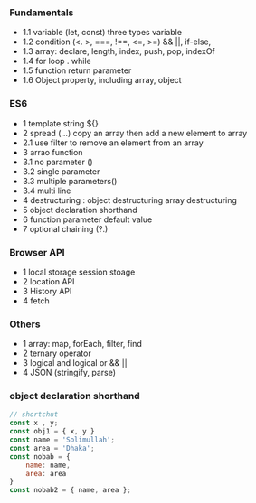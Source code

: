 ### Fundamentals
- 1.1 variable (let, const) three types variable
- 1.2 condition (<. >, ===, !==, <=, >=) && ||, if-else,
- 1.3 array: declare, length, index, push, pop, indexOf
- 1.4 for loop . while
- 1.5 function return parameter 
- 1.6 Object property, including array, object

### ES6
- 1 template string ${}
- 2 spread (...) copy an array then add a new element to array
- 2.1 use filter to remove an element from an array
- 3 arrao function
- 3.1 no parameter ()
- 3.2 single parameter 
- 3.3 multiple parameters()
- 3.4 multi line 
- 4 destructuring : object destructuring array destructuring
- 5 object declaration shorthand 
- 6 function parameter default value
- 7 optional chaining (?.)

### Browser API
- 1 local storage session stoage
- 2 location API
- 3 History API
- 4 fetch

### Others
- 1 array: map, forEach, filter, find
- 2 ternary operator
- 3 logical and logical or && ||
- 4 JSON (stringify, parse)

### object declaration shorthand 
```javascript
// shortchut
const x , y;
const obj1 = { x, y }
const name = 'Solimullah';
const area = 'Dhaka';
const nobab = {
    name: name,
    area: area
}
const nobab2 = { name, area };
```